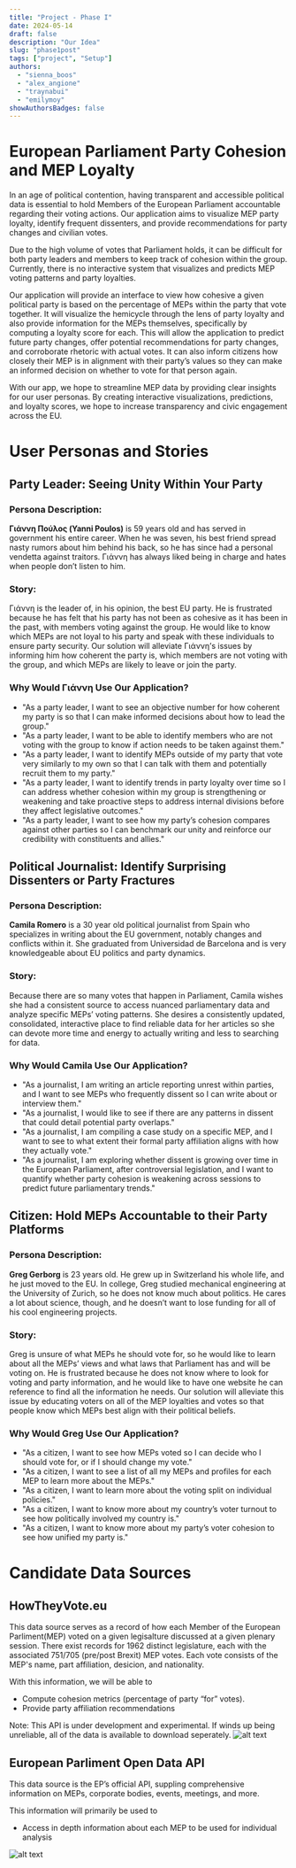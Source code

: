 ```yaml
---
title: "Project - Phase I"
date: 2024-05-14
draft: false
description: "Our Idea"
slug: "phase1post"
tags: ["project", "Setup"]
authors:
  - "sienna_boos"
  - "alex_angione"
  - "traynabui"
  - "emilymoy"
showAuthorsBadges: false
---
```


# European Parliament Party Cohesion and MEP Loyalty

In an age of political contention, having transparent and accessible political data is essential to hold Members of the European Parliament accountable regarding their voting actions. Our application aims to visualize MEP party loyalty, identify frequent dissenters, and provide recommendations for party changes and civilian votes.

Due to the high volume of votes that Parliament holds, it can be difficult for both party leaders and members to keep track of cohesion within the group. Currently, there is no interactive system that visualizes and predicts MEP voting patterns and party loyalties.

Our application will provide an interface to view how cohesive a given political party is based on the percentage of MEPs within the party that vote together. It will visualize the hemicycle through the lens of party loyalty and also provide information for the MEPs themselves, specifically by computing a loyalty score for each. This will allow the application to predict future party changes, offer potential recommendations for party changes, and corroborate rhetoric with actual votes. It can also inform citizens how closely their MEP is in alignment with their party’s values so they can make an informed decision on whether to vote for that person again.

With our app, we hope to streamline MEP data by providing clear insights for our user personas. By creating interactive visualizations, predictions, and loyalty scores, we hope to increase transparency and civic engagement across the EU.


# User Personas and Stories

## Party Leader: Seeing Unity Within Your Party

### Persona Description:

**Γιάννη Πούλος (Yanni Poulos)** is 59 years old and has served in government his entire career. When he was seven, his best friend spread nasty rumors about him behind his back, so he has since had a personal vendetta against traitors. Γιάννη has always liked being in charge and hates when people don’t listen to him.

### Story:

Γιάννη is the leader of, in his opinion, the best EU party. He is frustrated because he has felt that his party has not been as cohesive as it has been in the past, with members voting against the group. He would like to know which MEPs are not loyal to his party and speak with these individuals to ensure party security. Our solution will alleviate Γιάννη’s issues by informing him how coherent the party is, which members are not voting with the group, and which MEPs are likely to leave or join the party.

### Why Would Γιάννη Use Our Application?

- "As a party leader, I want to see an objective number for how coherent my party is so that I can make informed decisions about how to lead the group."
- "As a party leader, I want to be able to identify members who are not voting with the group to know if action needs to be taken against them."
- "As a party leader, I want to identify MEPs outside of my party that vote very similarly to my own so that I can talk with them and potentially recruit them to my party."
- "As a party leader, I want to identify trends in party loyalty over time so I can address whether cohesion within my group is strengthening or weakening and take proactive steps to address internal divisions before they affect legislative outcomes."
- "As a party leader, I want to see how my party’s cohesion compares against other parties so I can benchmark our unity and reinforce our credibility with constituents and allies."


## Political Journalist: Identify Surprising Dissenters or Party Fractures

### Persona Description:

**Camila Romero** is a 30 year old political journalist from Spain who specializes in writing about the EU government, notably changes and conflicts within it. She graduated from Universidad de Barcelona and is very knowledgeable about EU politics and party dynamics.

### Story:

Because there are so many votes that happen in Parliament, Camila wishes she had a consistent source to access nuanced parliamentary data and analyze specific MEPs’ voting patterns. She desires a consistently updated, consolidated, interactive place to find reliable data for her articles so she can devote more time and energy to actually writing and less to searching for data.

### Why Would Camila Use Our Application?

- "As a journalist, I am writing an article reporting unrest within parties, and I want to see MEPs who frequently dissent so I can write about or interview them."
- "As a journalist, I would like to see if there are any patterns in dissent that could detail potential party overlaps."
- "As a journalist, I am compiling a case study on a specific MEP, and I want to see to what extent their formal party affiliation aligns with how they actually vote."
- "As a journalist, I am exploring whether dissent is growing over time in the European Parliament, after controversial legislation, and I want to quantify whether party cohesion is weakening across sessions to predict future parliamentary trends."


## Citizen: Hold MEPs Accountable to their Party Platforms

### Persona Description:

**Greg Gerborg** is 23 years old. He grew up in Switzerland his whole life, and he just moved to the EU. In college, Greg studied mechanical engineering at the University of Zurich, so he does not know much about politics. He cares a lot about science, though, and he doesn’t want to lose funding for all of his cool engineering projects. 

### Story:

Greg is unsure of what MEPs he should vote for, so he would like to learn about all the MEPs’ views and what laws that Parliament has and will be voting on. He is frustrated because he does not know where to look for voting and party information, and he would like to have one website he can reference to find all the information he needs. Our solution will alleviate this issue by educating voters on all of the MEP loyalties and votes so that people know which MEPs best align with their political beliefs.

### Why Would Greg Use Our Application?

- "As a citizen, I want to see how MEPs voted so I can decide who I should vote for, or if I should change my vote."
- "As a citizen, I want to see a list of all my MEPs and profiles for each MEP to learn more about the MEPs."
- "As a citizen, I want to learn more about the voting split on individual policies."
- "As a citizen, I want to know more about my country’s voter turnout to see how politically involved my country is."
- "As a citizen, I want to know more about my party’s voter cohesion to see how unified my party is."


# Candidate Data Sources

## HowTheyVote.eu

This data source serves as a record of how each Member of the European Parliment(MEP) voted on a given legisalture discussed at a given plenary session. 
There exist records for 1962 distinct legislature, each with the associated 751/705 (pre/post Brexit) MEP votes. 
Each vote consists of the MEP's name, part affiliation, desicion, and nationality. 

With this information, we will be able to 
- Compute cohesion metrics (percentage of party “for” votes).
- Provide party affiliation recommendations


Note: This API is under development and experimental. If winds up being unreliable, all of the data is available to download seperately. 
![alt text](successfulHowTheyVoteCall.png)



## European Parliment Open Data API

This data source is the EP’s official API, suppling comprehensive information on MEPs, corporate bodies, events, meetings, and more.


This information will primarily be used to
- Access in depth information about each MEP to be used for individual analysis


![alt text](successfulMEPCall.png)
